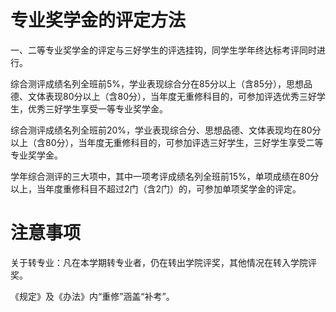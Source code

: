 # 专业奖学金的评定方法
一、二等专业奖学金的评定与三好学生的评选挂钩，同学生学年终达标考评同时进行。

综合测评成绩名列全班前5%，学业表现综合分在85分以上（含85分），思想品德、文体表现80分以上（含80分），当年度无重修科目的，可参加评选优秀三好学生，优秀三好学生享受一等专业奖学金。

 综合测评成绩名列全班前20%，学业表现综合分、思想品德、文体表现均在80分以上（含80分），当年度无重修科目的，可参加评选三好学生，三好学生享受二等专业奖学金。

学年综合测评的三大项中，其中一项考评成绩名列全班前15%，单项成绩在80分以上，当年度重修科目不超过2门（含2门）的，可参加单项奖学金的评定。

# 注意事项
关于转专业：凡在本学期转专业者，仍在转出学院评奖，其他情况在转入学院评奖。

《规定》及《办法》内“重修”涵盖“补考”。